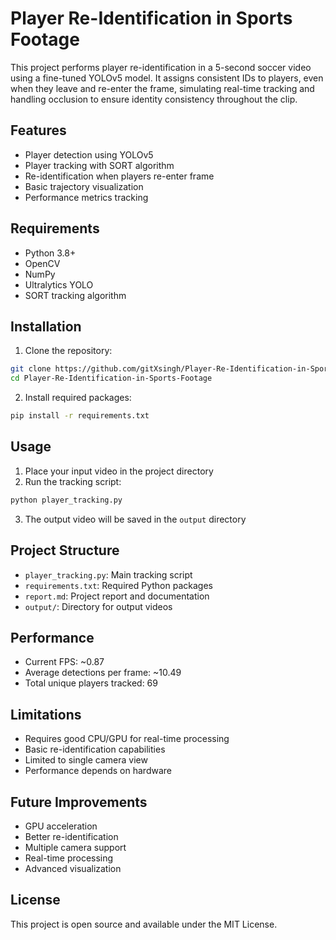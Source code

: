 # Player Re-Identification in Sports Footage

This project performs player re-identification in a 5-second soccer video using a fine-tuned YOLOv5 model. It assigns consistent IDs to players, even when they leave and re-enter the frame, simulating real-time tracking and handling occlusion to ensure identity consistency throughout the clip.

## Features

- Player detection using YOLOv5
- Player tracking with SORT algorithm
- Re-identification when players re-enter frame
- Basic trajectory visualization
- Performance metrics tracking

## Requirements

- Python 3.8+
- OpenCV
- NumPy
- Ultralytics YOLO
- SORT tracking algorithm

## Installation

1. Clone the repository:
```bash
git clone https://github.com/gitXsingh/Player-Re-Identification-in-Sports-Footage.git
cd Player-Re-Identification-in-Sports-Footage
```

2. Install required packages:
```bash
pip install -r requirements.txt
```

## Usage

1. Place your input video in the project directory
2. Run the tracking script:
```bash
python player_tracking.py
```

3. The output video will be saved in the `output` directory

## Project Structure

- `player_tracking.py`: Main tracking script
- `requirements.txt`: Required Python packages
- `report.md`: Project report and documentation
- `output/`: Directory for output videos

## Performance

- Current FPS: ~0.87
- Average detections per frame: ~10.49
- Total unique players tracked: 69

## Limitations

- Requires good CPU/GPU for real-time processing
- Basic re-identification capabilities
- Limited to single camera view
- Performance depends on hardware

## Future Improvements

- GPU acceleration
- Better re-identification
- Multiple camera support
- Real-time processing
- Advanced visualization

## License

This project is open source and available under the MIT License. 